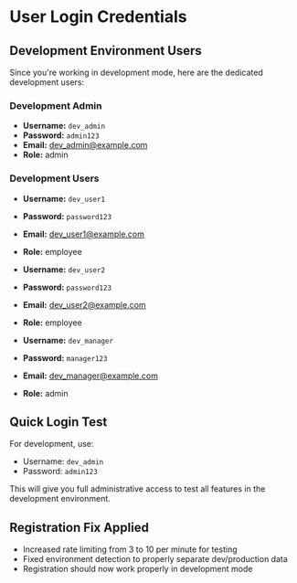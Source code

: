 # User Login Credentials

## Development Environment Users
Since you're working in development mode, here are the dedicated development users:

### Development Admin
- **Username:** `dev_admin`
- **Password:** `admin123`
- **Email:** dev_admin@example.com
- **Role:** admin

### Development Users
- **Username:** `dev_user1`
- **Password:** `password123`
- **Email:** dev_user1@example.com
- **Role:** employee

- **Username:** `dev_user2`
- **Password:** `password123`
- **Email:** dev_user2@example.com
- **Role:** employee

- **Username:** `dev_manager`
- **Password:** `manager123`
- **Email:** dev_manager@example.com
- **Role:** admin

## Quick Login Test
For development, use:
- Username: `dev_admin`
- Password: `admin123`

This will give you full administrative access to test all features in the development environment.

## Registration Fix Applied
- Increased rate limiting from 3 to 10 per minute for testing
- Fixed environment detection to properly separate dev/production data
- Registration should now work properly in development mode